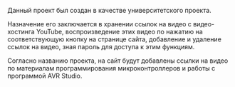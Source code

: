 Данный проект был создан в качестве университетского проекта. 

Назначение его заключается в хранении ссылок на видео с видео-хостинга YouTube, воспроизведение этих видео по нажатию на соответствующую кнопку на странице сайта, добавление и удаление ссылок на видео, зная пароль для доступа к этим функциям.

Согласно названию проекта, на сайт будут добавлены ссылки на видео по материалам программирования микроконтроллеров и работы с программой AVR Studio.


